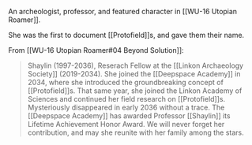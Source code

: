 An archeologist, professor, and featured character in [[WU-16 Utopian Roamer]].

She was the first to document [[Protofield]]s, and gave them their name.

From [[WU-16 Utopian Roamer#04 Beyond Solution]]:
> Shaylin (1997-2036), Reserach Fellow at the [[Linkon Archaeology Society]] (2019-2034). She joined the [[Deepspace Academy]] in 2034, where she introduced the groundbreaking concept of [[Protofield]]s. That same year, she joined the Linkon Academy of Sciences and continued her field research on [[Protofield]]s. Mysteriously disappeared in early 2036 without a trace.
> The [[Deepspace Academy]] has awarded Professor [[Shaylin]] its Lifetime Achievement Honor Award. We will never forget her contribution, and may she reunite with her family among the stars.
